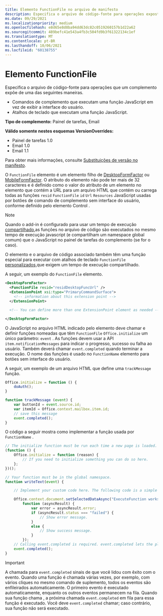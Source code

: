 ```yaml
---
title: Elemento FunctionFile no arquivo de manifesto
description: Especifica o arquivo de código-fonte para operações expostas por um suplemento através de comandos de suplemento que executam uma função JavaScript, em vez de exibir a interface do usuário.
ms.date: 09/29/2021
ms.localizationpriority: medium
ms.openlocfilehash: e8d65e8d8ba94dd63dc82c0519260157b1d22a62
ms.sourcegitcommit: 489befc41e543a4fb3c504fd9b3f61322134c1ef
ms.translationtype: MT
ms.contentlocale: pt-BR
ms.lasthandoff: 10/06/2021
ms.locfileid: "60138755"
---
```

# <a name="functionfile-element"></a>Elemento FunctionFile

Especifica o arquivo de código-fonte para operações que um complemento expõe de uma das seguintes maneiras.

* Comandos de complemento que executam uma função JavaScript em vez de exibir a interface do usuário.
* Atalhos de teclado que executam uma função JavaScript.

**Tipo de complemento:** Painel de tarefas, Email

**Válido somente nestes esquemas VersionOverrides:**

- Painel de tarefas 1.0
- Email 1.0
- Email 1.1

Para obter mais informações, consulte [Substituições de versão no manifesto](../../develop/add-in-manifests.md#version-overrides-in-the-manifest).

O `FunctionFile` elemento é um elemento filho de [DesktopFormFactor](desktopformfactor.md) ou [MobileFormFactor](mobileformfactor.md). O atributo do elemento não pode ter mais de 32 caracteres e é definido como o valor do atributo de um elemento no elemento que contém a URL para um arquivo HTML que contém ou carrega todas as funções `resid` `FunctionFile` `id` `Url` `Resources` JavaScript usadas [](control.md)por botões de comando de complemento sem interface do usuário, conforme definido pelo elemento Control .

> [!NOTE]
> Quando o add-in é configurado para usar um tempo de execução [compartilhado,](../../develop/configure-your-add-in-to-use-a-shared-runtime.md)as funções no arquivo de código são executados no mesmo tempo de execução javascript (e compartilham um namespace global comum) que o JavaScript no painel de tarefas do complemento (se for o caso).
>
> O elemento e o arquivo de código associado também têm uma função especial para executar com atalhos de teclado `FunctionFile` [personalizados,](../../design/keyboard-shortcuts.md)que exigem um tempo de execução compartilhado.

A seguir, um exemplo do `FunctionFile` elemento.

```XML
<DesktopFormFactor>
  <FunctionFile resid="residDesktopFuncUrl" />
  <ExtensionPoint xsi:type="PrimaryCommandSurface">
    <!-- information about this extension point -->
  </ExtensionPoint>

  <!-- You can define more than one ExtensionPoint element as needed -->

</DesktopFormFactor>
```

O JavaScript no arquivo HTML indicado pelo elemento deve chamar e definir funções nomeadas que têm `FunctionFile` `Office.initialize` um único parâmetro: `event` . As funções devem usar a API `item.notificationMessages` para indicar o progresso, sucesso ou falha ao usuário. Também deverá chamar `event.completed` quando terminar a execução. O nome das funções é usado no `FunctionName` elemento para botões sem interface do usuário.

A seguir, um exemplo de um arquivo HTML que define uma `trackMessage` função.

```js
Office.initialize = function () {
    doAuth();
}

function trackMessage (event) {
    var buttonId = event.source.id;    
    var itemId = Office.context.mailbox.item.id;
    // save this message
    event.completed();
}
```

O código a seguir mostra como implementar a função usada por `FunctionName` .

```js
// The initialize function must be run each time a new page is loaded.
(function () {
    Office.initialize = function (reason) {
        // If you need to initialize something you can do so here.
    };
})();

// Your function must be in the global namespace.
function writeText(event) {

    // Implement your custom code here. The following code is a simple example.

    Office.context.document.setSelectedDataAsync("ExecuteFunction works. Button ID=" + event.source.id,
        function (asyncResult) {
            var error = asyncResult.error;
            if (asyncResult.status === "failed") {
                // Show error message.
            }
            else {
                // Show success message.
            }
        });
    // Calling event.completed is required. event.completed lets the platform know that processing has completed.
    event.completed();
}
```

> [!IMPORTANT]
> A chamada para `event.completed` sinais de que você lidou com êxito com o evento. Quando uma função é chamada várias vezes, por exemplo, com vários cliques no mesmo comando de suplemento, todos os eventos são enfileirados automaticamente. O primeiro evento é executado automaticamente, enquanto os outros eventos permanecem na fila. Quando sua função chama , a próxima chamada `event.completed` em fila para essa função é executado. Você deve `event.completed` chamar; caso contrário, sua função não será executado.

